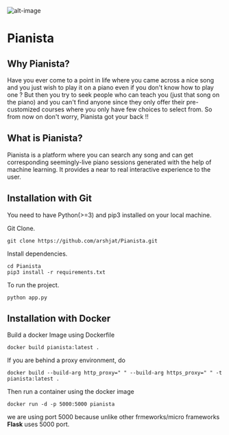 ![alt-image](https://img.shields.io/eclipse-marketplace/l/:name.svg)
# Pianista

## Why Pianista?
Have you ever come to a point in life where you came across a nice song and you just wish to play it on a piano even if you don't know how to play one ? But then you try to seek people who can teach you (just that song on the piano) and you can't find anyone since they only offer their pre-customized courses where you only have few choices to select from. So from now on don't worry, Pianista got your back !! 

## What is Pianista?
Pianista is a platform where you can search any song and can get corresponding seemingly-live piano sessions generated with the help of machine learning. It provides a near to real interactive experience to the user. 
 


## Installation with Git

You need to have Python(>=3) and pip3 installed on your local machine.

Git Clone.

```
git clone https://github.com/arshjat/Pianista.git
```
Install dependencies.

```
cd Pianista
pip3 install -r requirements.txt
```
To run the project.

```
python app.py
```

## Installation with Docker

Build a docker Image using Dockerfile

```
docker build pianista:latest .
```
If you are behind a proxy environment, do 

```
docker build --build-arg http_proxy=" " --build-arg https_proxy=" " -t pianista:latest .
```

Then run a container using the docker image
```
docker run -d -p 5000:5000 pianista
```
we are using port 5000 because unlike other frmeworks/micro frameworks **Flask** uses 5000 port.
